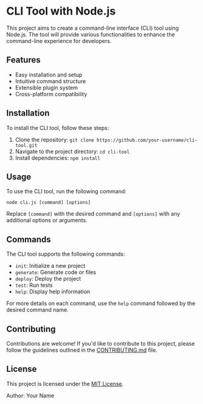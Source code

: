 # CLI Tool with Node.js

This project aims to create a command-line interface (CLI) tool using Node.js. The tool will provide various functionalities to enhance the command-line experience for developers.

## Features

- Easy installation and setup
- Intuitive command structure
- Extensible plugin system
- Cross-platform compatibility

## Installation

To install the CLI tool, follow these steps:

1. Clone the repository: `git clone https://github.com/your-username/cli-tool.git`
2. Navigate to the project directory: `cd cli-tool`
3. Install dependencies: `npm install`

## Usage

To use the CLI tool, run the following command:

```
node cli.js [command] [options]
```

Replace `[command]` with the desired command and `[options]` with any additional options or arguments.

## Commands

The CLI tool supports the following commands:

- `init`: Initialize a new project
- `generate`: Generate code or files
- `deploy`: Deploy the project
- `test`: Run tests
- `help`: Display help information

For more details on each command, use the `help` command followed by the desired command name.

## Contributing

Contributions are welcome! If you'd like to contribute to this project, please follow the guidelines outlined in the [CONTRIBUTING.md](CONTRIBUTING.md) file.

## License

This project is licensed under the [MIT License](LICENSE).

Author: Your Name
